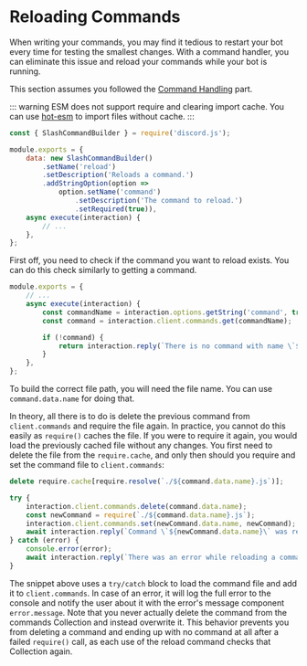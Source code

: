 # Reloading Commands

When writing your commands, you may find it tedious to restart your bot every time for testing the smallest changes. With a command handler, you can eliminate this issue and reload your commands while your bot is running.

This section assumes you followed the [Command Handling](/guide/creating-your-bot/command-handling.md) part.

::: warning
ESM does not support require and clearing import cache. You can use [hot-esm](https://www.npmjs.com/package/hot-esm) to import files without cache.
:::

```js {1}
const { SlashCommandBuilder } = require('discord.js');

module.exports = {
	data: new SlashCommandBuilder()
		.setName('reload')
		.setDescription('Reloads a command.')
		.addStringOption(option =>
			option.setName('command')
				.setDescription('The command to reload.')
				.setRequired(true)),
	async execute(interaction) {
		// ...
	},
};
```

First off, you need to check if the command you want to reload exists. You can do this check similarly to getting a command.

```js {4-6,8-10}
module.exports = {
	// ...
	async execute(interaction) {
		const commandName = interaction.options.getString('command', true).toLowerCase();
		const command = interaction.client.commands.get(commandName);

		if (!command) {
			return interaction.reply(`There is no command with name \`${commandName}\`!`);
		}
	},
};
```

To build the correct file path, you will need the file name. You can use `command.data.name` for doing that.

In theory, all there is to do is delete the previous command from `client.commands` and require the file again. In practice, you cannot do this easily as `require()` caches the file. If you were to require it again, you would load the previously cached file without any changes. You first need to delete the file from the `require.cache`, and only then should you require and set the command file to `client.commands`:

```js {3,5-12}
delete require.cache[require.resolve(`./${command.data.name}.js`)];

try {
	interaction.client.commands.delete(command.data.name);
	const newCommand = require(`./${command.data.name}.js`);
	interaction.client.commands.set(newCommand.data.name, newCommand);
	await interaction.reply(`Command \`${newCommand.data.name}\` was reloaded!`);
} catch (error) {
	console.error(error);
	await interaction.reply(`There was an error while reloading a command \`${command.data.name}\`:\n\`${error.message}\``);
}
```

The snippet above uses a `try/catch` block to load the command file and add it to `client.commands`. In case of an error, it will log the full error to the console and notify the user about it with the error's message component `error.message`. Note that you never actually delete the command from the commands Collection and instead overwrite it. This behavior prevents you from deleting a command and ending up with no command at all after a failed `require()` call, as each use of the reload command checks that Collection again.
